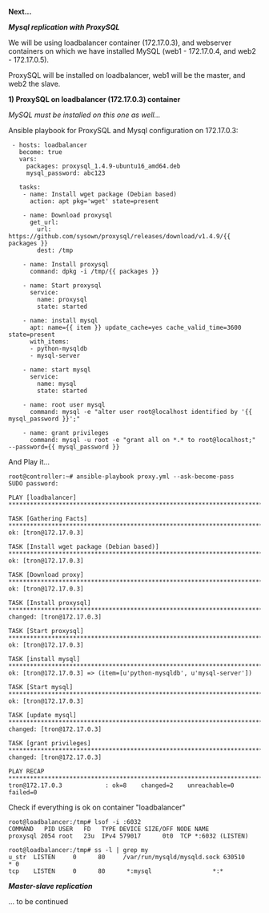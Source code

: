 
<b> Next... </b>

<i><b>Mysql replication with ProxySQL</b></i>


We will be using loadbalancer container (172.17.0.3), and webserver containers on which 
we have installed MySQL (web1 - 172.17.0.4, and web2 - 172.17.0.5).


ProxySQL will be installed on loadbalancer, web1 will be the master, and web2 the slave.


<b>1) ProxySQL on loadbalancer (172.17.0.3) container </b>

<i> MySQL must be installed on this one as well...</i>

Ansible playbook for ProxySQL and Mysql configuration on 172.17.0.3:

```
 - hosts: loadbalancer
   become: true
   vars:
     packages: proxysql_1.4.9-ubuntu16_amd64.deb
     mysql_password: abc123

   tasks:
    - name: Install wget package (Debian based)
      action: apt pkg='wget' state=present

    - name: Download proxysql
      get_url:
        url: https://github.com/sysown/proxysql/releases/download/v1.4.9/{{ packages }}
        dest: /tmp

    - name: Install proxysql
      command: dpkg -i /tmp/{{ packages }}

    - name: Start proxysql
      service:
        name: proxysql
        state: started

    - name: install mysql
      apt: name={{ item }} update_cache=yes cache_valid_time=3600 state=present
      with_items:
      - python-mysqldb
      - mysql-server

    - name: start mysql
      service:
        name: mysql
        state: started

    - name: root user mysql
      command: mysql -e "alter user root@localhost identified by '{{ mysql_password }}';"
      
    - name: grant privileges
      command: mysql -u root -e "grant all on *.* to root@localhost;" --password={{ mysql_password }}

```

And Play it...
```
root@controller:~# ansible-playbook proxy.yml --ask-become-pass
SUDO password: 

PLAY [loadbalancer] *****************************************************************************************************************

TASK [Gathering Facts] **************************************************************************************************************
ok: [tron@172.17.0.3]

TASK [Install wget package (Debian based)] ******************************************************************************************
ok: [tron@172.17.0.3]

TASK [Download proxy] ***************************************************************************************************************
ok: [tron@172.17.0.3]

TASK [Install proxysql] *************************************************************************************************************
changed: [tron@172.17.0.3]

TASK [Start proxysql] ***************************************************************************************************************
ok: [tron@172.17.0.3]

TASK [install mysql] ****************************************************************************************************************
ok: [tron@172.17.0.3] => (item=[u'python-mysqldb', u'mysql-server'])

TASK [Start mysql] ******************************************************************************************************************
ok: [tron@172.17.0.3]

TASK [update mysql] *****************************************************************************************************************
changed: [tron@172.17.0.3]

TASK [grant privileges] *************************************************************************************************************
changed: [tron@172.17.0.3]

PLAY RECAP **************************************************************************************************************************
tron@172.17.0.3            : ok=8    changed=2    unreachable=0    failed=0   
```

Check if everything is ok on container "loadbalancer"

```
root@loadbalancer:/tmp# lsof -i :6032
COMMAND   PID USER   FD   TYPE DEVICE SIZE/OFF NODE NAME
proxysql 2054 root   23u  IPv4 579017      0t0  TCP *:6032 (LISTEN)

root@loadbalancer:/tmp# ss -l | grep my
u_str  LISTEN     0      80     /var/run/mysqld/mysqld.sock 630510                * 0                    
tcp    LISTEN     0      80      *:mysql                 *:*                    
```

<b><i>Master-slave replication</b></i>

... to be continued

